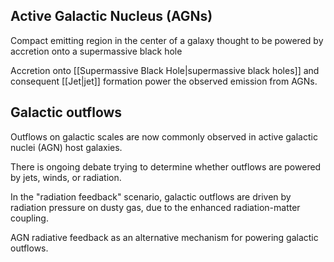 ## Active Galactic Nucleus  (AGNs)

Compact emitting region in the center of a galaxy thought to be powered by accretion onto a supermassive black hole

Accretion onto [[Supermassive Black Hole|supermassive black holes]] and consequent [[Jet|jet]] formation power the observed emission from AGNs. 

## Galactic outflows

Outflows on galactic scales are now commonly observed in active galactic nuclei (AGN) host galaxies.

There is ongoing debate trying to determine whether outflows are powered by jets, winds, or radiation.

In the "radiation feedback" scenario, galactic outflows are driven by radiation pressure on dusty gas, due to the enhanced radiation-matter coupling.

AGN radiative feedback as an alternative mechanism for powering galactic outflows.